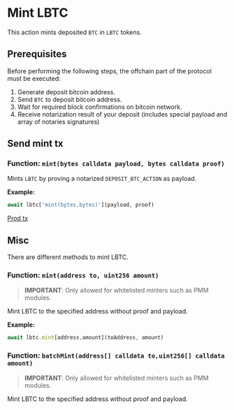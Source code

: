 # Mint LBTC

This action mints deposited `BTC` in `LBTC` tokens.

## Prerequisites

Before performing the following steps, the offchain part of the protocol must be executed:
1. Generate deposit bitcoin address.
2. Send `BTC` to deposit bitcoin address.
3. Wait for required block confirmations on bitcoin network.
4. Receive notarization result of your deposit (includes special payload and array of notaries signatures)

## Send mint tx

### Function: `mint(bytes calldata payload, bytes calldata proof)`
Mints `LBTC` by proving a notarized `DEPOSIT_BTC_ACTION` as payload.

**Example:**

```typescript
await lbtc['mint(bytes,bytes)'](payload, proof)
```

[Prod tx](https://etherscan.io/tx/0xc70e0593bf8e52d238a2a812ee8a3f97d14f0dbb5c2dda60d8f221c56bf82633)

## Misc

There are different methods to mint LBTC.

### Function: `mint(address to, uint256 amount)`
> **IMPORTANT**: Only allowed for whitelisted minters such as PMM modules.
> 
Mint LBTC to the specified address without proof and payload.

**Example:**

```typescript
await lbtc.mint[address,amount](toAddress, amount)
```

### Function: `batchMint(address[] calldata to,uint256[] calldata amount)`
> **IMPORTANT**: Only allowed for whitelisted minters such as PMM modules.

Mint LBTC to the specified address without proof and payload.